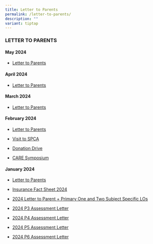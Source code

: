 ```yaml
---
title: Letter to Parents
permalink: /letter-to-parents/
description: ""
variant: tiptap
---
```

<h3>LETTER TO PARENTS</h3>
<p></p>
<h4>May 2024</h4>
<ul data-tight="true" class="tight">
<li>
<p><a href="/files/LTP_May_2024.pdf" rel="noopener noreferrer nofollow" target="_blank">Letter to Parents</a>
</p>
</li>
</ul>
<h4>April 2024</h4>
<ul data-tight="true" class="tight">
<li>
<p><a href="/files/April_LTP_2024_March.pdf" rel="noopener noreferrer nofollow" target="_blank">Letter to Parents</a>
</p>
</li>
</ul>
<h4>March 2024</h4>
<ul data-tight="true" class="tight">
<li>
<p><a href="/files/LTP_Mar_2024.pdf" rel="noopener noreferrer nofollow" target="_blank">Letter to Parents</a>
</p>
</li>
</ul>
<h4>February 2024</h4>
<ul data-tight="true" class="tight">
<li>
<p><a href="/files/LTP_Feb_2024.pdf" rel="noopener noreferrer nofollow" target="_blank">Letter to Parents</a>
</p>
</li>
<li>
<p><a href="/files/2024_LTP_visit_to_SPCA.pdf" rel="noopener noreferrer nofollow" target="_blank">Visit to SPCA</a>
</p>
</li>
<li>
<p><a href="/files/2024_LTP_donation_drive.pdf" rel="noopener noreferrer nofollow" target="_blank">Donation Drive</a>
</p>
</li>
<li>
<p><a href="/files/2024_LTP_CARE_symposium.pdf" rel="noopener noreferrer nofollow" target="_blank">CARE Symposium</a>
</p>
</li>
</ul>
<h4>January 2024</h4>
<ul data-tight="true" class="tight">
<li>
<p><a href="/files/LTP_Jan_2024_5_Jan.pdf" rel="noopener noreferrer nofollow" target="_blank">Letter to Parents</a>
</p>
</li>
<li>
<p><a href="/files/Insurance_Fact_Sheet_2024.pdf" rel="noopener noreferrer nofollow" target="_blank">Insurance Fact Sheet 2024</a>
</p>
</li>
<li>
<p><a href="/files/2024_Letter_to_Parent___Primary_One_and_Two_Subject_Specific_LOs.pdf" rel="noopener noreferrer nofollow" target="_blank">2024 Letter to Parent + Primary One and Two Subject Specific LOs</a>
</p>
</li>
<li>
<p><a href="/files/2024_P3_Assessment_Letter.pdf" rel="noopener noreferrer nofollow" target="_blank">2024 P3 Assessment Letter</a>
</p>
</li>
<li>
<p><a href="/files/2024_P4_Assessment_Letter.pdf" rel="noopener noreferrer nofollow" target="_blank">2024 P4 Assessment Letter</a>
</p>
</li>
<li>
<p><a href="/files/2024_P5_Assessment_letter.pdf" rel="noopener noreferrer nofollow" target="_blank">2024 P5 Assessment Letter</a>
</p>
</li>
<li>
<p><a href="/files/2024_P6_Assessment_letter.pdf" rel="noopener noreferrer nofollow" target="_blank">2024 P6 Assessment Letter</a>
</p>
</li>
</ul>
<p></p>